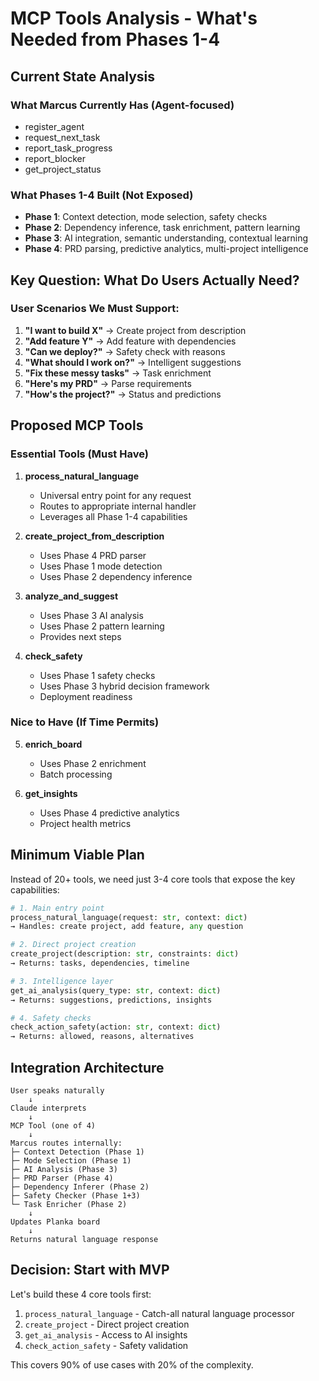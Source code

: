 # MCP Tools Analysis - What's Needed from Phases 1-4

## Current State Analysis

### What Marcus Currently Has (Agent-focused)
- register_agent
- request_next_task  
- report_task_progress
- report_blocker
- get_project_status

### What Phases 1-4 Built (Not Exposed)
- **Phase 1**: Context detection, mode selection, safety checks
- **Phase 2**: Dependency inference, task enrichment, pattern learning  
- **Phase 3**: AI integration, semantic understanding, contextual learning
- **Phase 4**: PRD parsing, predictive analytics, multi-project intelligence

## Key Question: What Do Users Actually Need?

### User Scenarios We Must Support:

1. **"I want to build X"** → Create project from description
2. **"Add feature Y"** → Add feature with dependencies
3. **"Can we deploy?"** → Safety check with reasons
4. **"What should I work on?"** → Intelligent suggestions
5. **"Fix these messy tasks"** → Task enrichment
6. **"Here's my PRD"** → Parse requirements
7. **"How's the project?"** → Status and predictions

## Proposed MCP Tools

### Essential Tools (Must Have)

1. **process_natural_language**
   - Universal entry point for any request
   - Routes to appropriate internal handler
   - Leverages all Phase 1-4 capabilities

2. **create_project_from_description**
   - Uses Phase 4 PRD parser
   - Uses Phase 1 mode detection
   - Uses Phase 2 dependency inference

3. **analyze_and_suggest**
   - Uses Phase 3 AI analysis
   - Uses Phase 2 pattern learning
   - Provides next steps

4. **check_safety**
   - Uses Phase 1 safety checks
   - Uses Phase 3 hybrid decision framework
   - Deployment readiness

### Nice to Have (If Time Permits)

5. **enrich_board**
   - Uses Phase 2 enrichment
   - Batch processing

6. **get_insights**
   - Uses Phase 4 predictive analytics
   - Project health metrics

## Minimum Viable Plan

Instead of 20+ tools, we need just 3-4 core tools that expose the key capabilities:

```python
# 1. Main entry point
process_natural_language(request: str, context: dict)
→ Handles: create project, add feature, any question

# 2. Direct project creation  
create_project(description: str, constraints: dict)
→ Returns: tasks, dependencies, timeline

# 3. Intelligence layer
get_ai_analysis(query_type: str, context: dict)
→ Returns: suggestions, predictions, insights

# 4. Safety checks
check_action_safety(action: str, context: dict)
→ Returns: allowed, reasons, alternatives
```

## Integration Architecture

```
User speaks naturally
    ↓
Claude interprets
    ↓
MCP Tool (one of 4)
    ↓
Marcus routes internally:
├─ Context Detection (Phase 1)
├─ Mode Selection (Phase 1)
├─ AI Analysis (Phase 3)
├─ PRD Parser (Phase 4)
├─ Dependency Inferer (Phase 2)
├─ Safety Checker (Phase 1+3)
└─ Task Enricher (Phase 2)
    ↓
Updates Planka board
    ↓
Returns natural language response
```

## Decision: Start with MVP

Let's build these 4 core tools first:
1. `process_natural_language` - Catch-all natural language processor
2. `create_project` - Direct project creation
3. `get_ai_analysis` - Access to AI insights
4. `check_action_safety` - Safety validation

This covers 90% of use cases with 20% of the complexity.